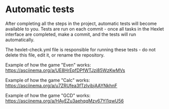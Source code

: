 # Automatic tests

After completing all the steps in the project, automatic tests will become available to you. Tests are run on each commit - once all tasks in the Hexlet interface are completed, make a commit, and the tests will run automatically.

The hexlet-check.yml file is responsible for running these tests - do not delete this file, edit it, or rename the repository.

Example of how the game "Even" works: https://asciinema.org/a/UE8HrEpfDPfWTJzi85WzKwMVs

Example of how the game "Calc" works: https://asciinema.org/a/u7ZRUfea3fTzIvibjAAYNkhnF

Example of how the game "GCD" works: https://asciinema.org/a/HAyEZu3aehqqMzv67YI1qwU56